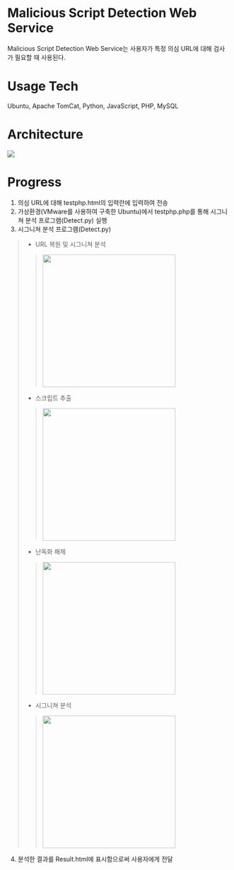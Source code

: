 # Malicious Script Detection Web Service
Malicious Script Detection Web Service는 사용자가 특정 의심 URL에 대해 검사가 필요할 때 사용된다.

# Usage Tech
Ubuntu, Apache TomCat, Python, JavaScript, PHP, MySQL

# Architecture
<div>
  <img src="https://user-images.githubusercontent.com/43469662/75999615-d63e2300-5f45-11ea-8ea0-af65b58334f6.png"></img>
</div>

# Progress
1. 의심 URL에 대해 testphp.html의 입력란에 입력하여 전송
2. 가상환경(VMware를 사용하여 구축한 Ubuntu)에서 testphp.php를 통해 시그니쳐 분석 프로그램(Detect.py) 실행
3. 시그니쳐 분석 프로그램(Detect.py)
> - URL 복원 및 시그니쳐 분석
> > <img src="https://user-images.githubusercontent.com/43469662/76003813-ec4ee200-5f4b-11ea-89c4-ce96b27a545f.png" weight="1000" height="300"></img>
> - 스크립트 추출
> > <img src="https://user-images.githubusercontent.com/43469662/76003878-0a1c4700-5f4c-11ea-9b53-2709e4d2882d.png" weight="500" height="300"></img>
> - 난독화 해제
> > <img src="https://user-images.githubusercontent.com/43469662/76003907-11dbeb80-5f4c-11ea-85b4-9a9eba39df9e.png" weight="1000" height="300"></img>
> - 시그니쳐 분석
> > <img src="https://user-images.githubusercontent.com/43469662/76003918-16080900-5f4c-11ea-97f1-05a489ed48b5.png" weight="500" height="300"></img>
4. 분석한 결과를 Result.html에 표시함으로써 사용자에게 전달
